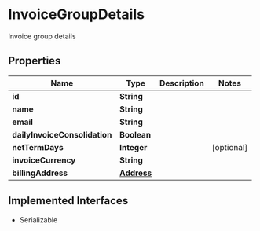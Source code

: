 

# InvoiceGroupDetails

Invoice group details

## Properties

| Name | Type | Description | Notes |
|------------ | ------------- | ------------- | -------------|
|**id** | **String** |  |  |
|**name** | **String** |  |  |
|**email** | **String** |  |  |
|**dailyInvoiceConsolidation** | **Boolean** |  |  |
|**netTermDays** | **Integer** |  |  [optional] |
|**invoiceCurrency** | **String** |  |  |
|**billingAddress** | [**Address**](Address.md) |  |  |


## Implemented Interfaces

* Serializable


